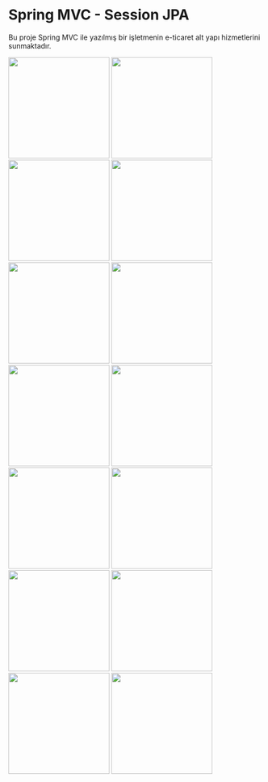 # Spring MVC - Session JPA
Bu proje Spring MVC ile yazılmış bir işletmenin e-ticaret alt yapı hizmetlerini sunmaktadır.

<p>
<img src="https://github.com/hakanozer/SpringMVC/blob/master/ekran_goruntuleri/1.png" width="200"/>
<img src="https://github.com/hakanozer/SpringMVC/blob/master/ekran_goruntuleri/2.png" width="200"/>
<img src="https://github.com/hakanozer/SpringMVC/blob/master/ekran_goruntuleri/3.png" width="200"/>
<img src="https://github.com/hakanozer/SpringMVC/blob/master/ekran_goruntuleri/4.png" width="200"/>
<img src="https://github.com/hakanozer/SpringMVC/blob/master/ekran_goruntuleri/5.png" width="200"/>
<img src="https://github.com/hakanozer/SpringMVC/blob/master/ekran_goruntuleri/6.png" width="200"/>
<img src="https://github.com/hakanozer/SpringMVC/blob/master/ekran_goruntuleri/7.png" width="200"/>
<img src="https://github.com/hakanozer/SpringMVC/blob/master/ekran_goruntuleri/8.png" width="200"/>
<img src="https://github.com/hakanozer/SpringMVC/blob/master/ekran_goruntuleri/9.png" width="200"/>
<img src="https://github.com/hakanozer/SpringMVC/blob/master/ekran_goruntuleri/10.png" width="200"/>
<img src="https://github.com/hakanozer/SpringMVC/blob/master/ekran_goruntuleri/11.png" width="200"/>
<img src="https://github.com/hakanozer/SpringMVC/blob/master/ekran_goruntuleri/12.png" width="200"/>
<img src="https://github.com/hakanozer/SpringMVC/blob/master/ekran_goruntuleri/13.png" width="200"/>
<img src="https://github.com/hakanozer/SpringMVC/blob/master/ekran_goruntuleri/14.png" width="200"/>
</p>
